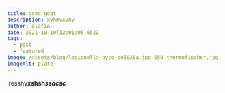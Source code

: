 ```yaml
---
title: good goat
description: xvhmvxvhv
author: alafia
date: 2021-10-10T12:01:05.652Z
tags:
  - post
  - featured
image: /assets/blog/legionella-byce-po5028a.jpg-650-thermofischer.jpg
imageAlt: plate
---
```

lresshv**xshsh*ssacsc***